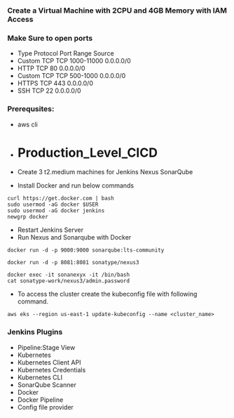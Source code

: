 ### Create a Virtual Machine with 2CPU and 4GB Memory with IAM Access
### Make Sure to open ports 
- Type            Protocol            Port Range          Source
- Custom TCP      TCP                 1000-11000          0.0.0.0/0
- HTTP            TCP                 80                  0.0.0.0/0
- Custom TCP      TCP                 500-1000            0.0.0.0/0
- HTTPS           TCP                 443                 0.0.0.0/0
- SSH             TCP                 22                  0.0.0.0/0

### Prerequsites:
- aws cli
- # Production_Level_CICD

- Create 3 t2.medium machines for Jenkins Nexus SonarQube
- Install Docker and run below commands
```
curl https://get.docker.com | bash
sudo usermod -aG docker $USER
sudo usermod -aG docker jenkins
newgrp docker
```
- Restart Jenkins Server
- Run Nexus and Sonarqube with Docker
```
docker run -d -p 9000:9000 sonarqube:lts-community
```
```
docker run -d -p 8081:8081 sonatype/nexus3
```
```
docker exec -it sonanexyx -it /bin/bash
cat sonatype-work/nexus3/admin.password
```
- To access the cluster create the kubeconfig file with following command.
```
aws eks --region us-east-1 update-kubeconfig --name <cluster_name>
```

### Jenkins Plugins
- Pipeline:Stage View
- Kubernetes
- Kubernetes Client API
- Kubernetes Credentials
- Kubernetes CLI
- SonarQube Scanner
- Docker
- Docker Pipeline
- Config file provider